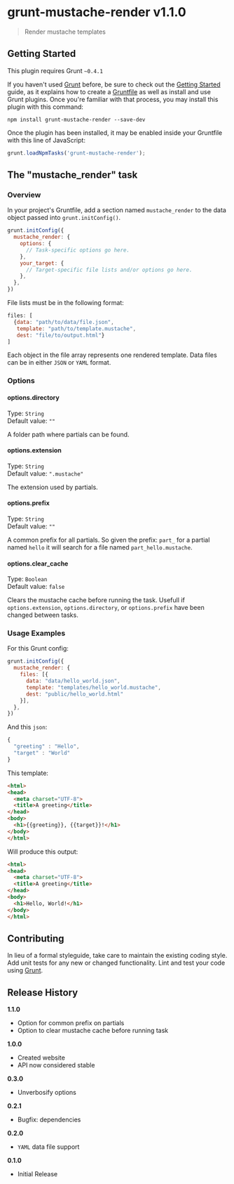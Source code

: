 # grunt-mustache-render v1.1.0

> Render mustache templates

## Getting Started
This plugin requires Grunt `~0.4.1`

If you haven't used [Grunt](http://gruntjs.com/) before, be sure to check out the [Getting Started](http://gruntjs.com/getting-started) guide, as it explains how to create a [Gruntfile](http://gruntjs.com/sample-gruntfile) as well as install and use Grunt plugins. Once you're familiar with that process, you may install this plugin with this command:

```shell
npm install grunt-mustache-render --save-dev
```

Once the plugin has been installed, it may be enabled inside your Gruntfile with this line of JavaScript:

```js
grunt.loadNpmTasks('grunt-mustache-render');
```

## The "mustache_render" task

### Overview
In your project's Gruntfile, add a section named `mustache_render` to the data object passed into `grunt.initConfig()`.

```js
grunt.initConfig({
  mustache_render: {
    options: {
      // Task-specific options go here.
    },
    your_target: {
      // Target-specific file lists and/or options go here.
    },
  },
})
```
File lists must be in the following format:

```js
files: [
  {data: "path/to/data/file.json",
   template: "path/to/template.mustache",
   dest: "file/to/output.html"}
]
```
Each object in the file array represents one rendered template. Data files can be in either `JSON` or `YAML` format.

### Options

#### options.directory
Type: `String`  
Default value: `""`

A folder path where partials can be found.

#### options.extension
Type: `String`  
Default value: `".mustache"`

The extension used by partials.

#### options.prefix
Type: `String`  
Default value: `""`

A common prefix for all partials. So given the prefix: `part_` for a partial named `hello` it will search for a file named `part_hello.mustache`.

#### options.clear_cache
Type: `Boolean`  
Default value: `false`

Clears the mustache cache before running the task. Usefull if `options.extension`, `options.directory`, or `options.prefix` have been changed between tasks.

### Usage Examples

For this Grunt config:

```js
grunt.initConfig({
  mustache_render: {
    files: [{
      data: "data/hello_world.json",
      template: "templates/hello_world.mustache",
      dest: "public/hello_world.html"
    }],
  },
})
```

And this `json`:

```js
{
  "greeting" : "Hello",
  "target" : "World"
}
```

This template:

```html
<html>
<head>
  <meta charset="UTF-8">
  <title>A greeting</title>
</head>
<body>
  <h1>{{greeting}}, {{target}}!</h1>
</body>
</html>
```

Will produce this output:

```html
<html>
<head>
  <meta charset="UTF-8">
  <title>A greeting</title>
</head>
<body>
  <h1>Hello, World!</h1>
</body>
</html>
```

## Contributing
In lieu of a formal styleguide, take care to maintain the existing coding style. Add unit tests for any new or changed functionality. Lint and test your code using [Grunt](http://gruntjs.com/).

## Release History

__1.1.0__

 * Option for common prefix on partials
 * Option to clear mustache cache before running task

__1.0.0__

 * Created website
 * API now considered stable

__0.3.0__

 * Unverbosify options

__0.2.1__

 * Bugfix: dependencies

__0.2.0__

 * `YAML` data file support

__0.1.0__

 * Initial Release
